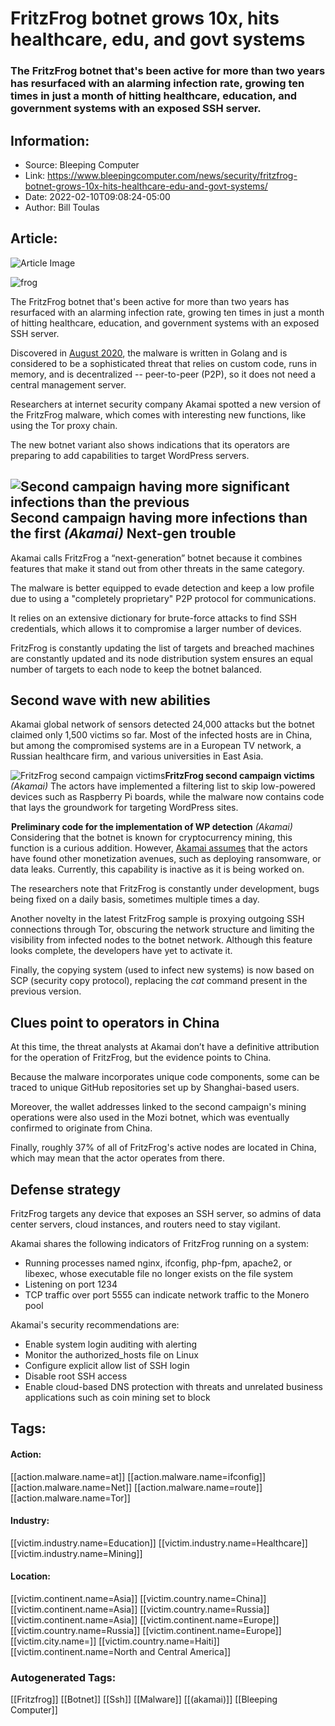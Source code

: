 # FritzFrog botnet grows 10x, hits healthcare, edu, and govt systems
### The FritzFrog botnet that's been active for more than two years has resurfaced with an alarming infection rate, growing ten times in just a month of hitting healthcare, education, and government systems with an exposed SSH server.

## Information:
+ Source: Bleeping Computer
+ Link: https://www.bleepingcomputer.com/news/security/fritzfrog-botnet-grows-10x-hits-healthcare-edu-and-govt-systems/
+ Date: 2022-02-10T09:08:24-05:00
+ Author: Bill Toulas


## Article:
![Article Image](https://www.bleepstatic.com/content/hl-images/2022/02/10/frog.jpg)

![frog](https://www.bleepstatic.com/content/hl-images/2022/02/10/frog.jpg?rand=238790067)


The FritzFrog botnet that's been active for more than two years has resurfaced with an alarming infection rate, growing ten times in just a month of hitting healthcare, education, and government systems with an exposed SSH server.


Discovered in [August 2020](https://www.bleepingcomputer.com/news/security/fritzfrog-malware-attacks-linux-servers-over-ssh-to-mine-monero/), the malware is written in Golang and is considered to be a sophisticated threat that relies on custom code, runs in memory, and is decentralized -- peer-to-peer (P2P), so it does not need a central management server.


Researchers at internet security company Akamai spotted a new version of the FritzFrog malware, which comes with interesting new functions, like using the Tor proxy chain.


The new botnet variant also shows indications that its operators are preparing to add capabilities to target WordPress servers.



![Second campaign having more significant infections than the previous](https://www.bleepstatic.com/images/news/u/1220909/Diagrams/campaign.jpg)**Second campaign having more infections than the first** *(Akamai)*
Next-gen trouble
----------------


Akamai calls FritzFrog a “next-generation” botnet because it combines features that make it stand out from other threats in the same category.


The malware is better equipped to evade detection and keep a low profile due to using a "completely proprietary" P2P protocol for communications.


It relies on an extensive dictionary for brute-force attacks to find SSH credentials, which allows it to compromise a larger number of devices.


FritzFrog is constantly updating the list of targets and breached machines are constantly updated and its node distribution system ensures an equal number of targets to each node to keep the botnet balanced.


Second wave with new abilities
------------------------------


Akamai global network of sensors detected 24,000 attacks but the botnet claimed only 1,500 victims so far. Most of the infected hosts are in China, but among the compromised systems are in a European TV network, a Russian healthcare firm, and various universities in East Asia.



![FritzFrog second campaign victims](https://www.bleepstatic.com/images/news/u/1220909/Nations%20and%20Flags/map(1).jpg)**FritzFrog second campaign victims** *(Akamai)*
The actors have implemented a filtering list to skip low-powered devices such as Raspberry Pi boards, while the malware now contains code that lays the groundwork for targeting WordPress sites.



![Code preparing the implementation of WP detection](data:image/gif;base64,R0lGODlhAQABAAAAACH5BAEKAAEALAAAAAABAAEAAAICTAEAOw==)**Preliminary code for the implementation of WP detection** *(Akamai)*
Considering that the botnet is known for cryptocurrency mining, this function is a curious addition. However, [Akamai assumes](https://www.akamai.com/blog/security/fritzfrog-p2p) that the actors have found other monetization avenues, such as deploying ransomware, or data leaks. Currently, this capability is inactive as it is being worked on.


The researchers note that FritzFrog is constantly under development, bugs being fixed on a daily basis, sometimes multiple times a day.


Another novelty in the latest FritzFrog sample is proxying outgoing SSH connections through Tor, obscuring the network structure and limiting the visibility from infected nodes to the botnet network. Although this feature looks complete, the developers have yet to activate it.


Finally, the copying system (used to infect new systems) is now based on SCP (security copy protocol), replacing the *cat* command present in the previous version.


Clues point to operators in China
---------------------------------


At this time, the threat analysts at Akamai don’t have a definitive attribution for the operation of FritzFrog, but the evidence points to China.


Because the malware incorporates unique code components, some can be traced to unique GitHub repositories set up by Shanghai-based users.


Moreover, the wallet addresses linked to the second campaign's mining operations were also used in the Mozi botnet, which was eventually confirmed to originate from China.


Finally, roughly 37% of all of FritzFrog's active nodes are located in China, which may mean that the actor operates from there.


Defense strategy
----------------


FritzFrog targets any device that exposes an SSH server, so admins of data center servers, cloud instances, and routers need to stay vigilant.


Akamai shares the following indicators of FritzFrog running on a system:


* Running processes named nginx, ifconfig, php-fpm, apache2, or libexec, whose executable file no longer exists on the file system
* Listening on port 1234
* TCP traffic over port 5555 can indicate network traffic to the Monero pool

Akamai's security recommendations are:


* Enable system login auditing with alerting
* Monitor the authorized\_hosts file on Linux
* Configure explicit allow list of SSH login
* Disable root SSH access
* Enable cloud-based DNS protection with threats and unrelated business applications such as coin mining set to block





## Tags:

#### Action:
[[action.malware.name=at]] [[action.malware.name=ifconfig]] [[action.malware.name=Net]] [[action.malware.name=route]] [[action.malware.name=Tor]]

#### Industry:
[[victim.industry.name=Education]] [[victim.industry.name=Healthcare]] [[victim.industry.name=Mining]]

#### Location:
[[victim.continent.name=Asia]] [[victim.country.name=China]] [[victim.continent.name=Asia]] [[victim.country.name=Russia]] [[victim.continent.name=Asia]] [[victim.continent.name=Europe]] [[victim.country.name=Russia]] [[victim.continent.name=Europe]] [[victim.city.name=]] [[victim.country.name=Haiti]] [[victim.continent.name=North and Central America]]

### Autogenerated Tags:
[[Fritzfrog]] [[Botnet]] [[Ssh]] [[Malware]] [[(akamai)]] [[Bleeping Computer]]

